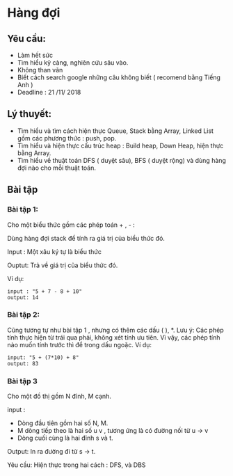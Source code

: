 # Hàng đợi

## Yêu cầu:
- Làm hết sức
- Tìm hiểu kỹ càng, nghiên cứu sâu vào.
- Không than vãn
- Biết cách search google những câu không biết ( recomend bằng Tiếng Anh )
- Deadline : 21 /11/ 2018
## Lý thuyết:
- Tìm hiểu và tìm cách hiện thực Queue, Stack bằng Array, Linked List gồm các phương thức : push, pop.
- Tìm hiểu và hiện thực cấu trúc heap : Build heap, Down Heap, hiện thực bằng Array.
- Tìm hiểu về thuật toán DFS ( duyệt sâu), BFS ( duyệt rộng) và dùng hàng đợi nào cho mỗi thuật toán.

## Bài tập

### Bài tập 1:
Cho một biểu thức gồm các phép toán + , - :

Dùng hàng đợi stack để tính ra giá trị của biểu thức đó.

Input : Một xâu ký tự là biểu thức

Ouptut: Trả về giá trị của biểu thức đó.

Ví dụ:
```
input : "5 + 7 - 8 + 10"
output: 14
```

### Bài tập 2: 
Cũng tương tự như bài tập 1 , nhưng có thêm các dấu ( ), *.
Lưu ý: Các phép tính thực hiện từ trái qua phải, không xét tính ưu tiên. Vì vậy, các phép tính nào muốn tính trước thì để trong dấu ngoặc.
Ví dụ:
```
input: "5 + (7*10) + 8"
output: 83
```

### Bài tập 3

Cho một đồ thị gồm N đỉnh, M cạnh.

input : 
- Dòng đầu tiên gồm hai số N, M. 
- M dòng tiếp theo là hai số u v , tương ứng là có đường nối từ u -> v
- Dòng cuối cùng là hai đỉnh s và t.
        
Output: In ra đường đi từ s -> t.

Yêu cầu: Hiện thực trong hai cách : DFS, và DBS


